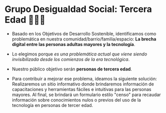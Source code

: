 # Grupo Desigualdad Social: Tercera Edad 🧓👴👵
- Basado en los Objetivos de Desarrollo Sostenible, identificamos como problemática en nuestra comunidad/barrio/familia/espacio: __La brecha digital entre las personas adultas mayores y la tecnología__. <br>
* Lo elegimos porque _es una problemática actual que viene siendo invisibilizada desde los comienzos de la era tecnológica_. <br>
+ Nuestro público objetivo serán __personas de tercera edad__. <br>
- Para contribuir a mejorar ese problema, ideamos la siguiente solución: <br>
Realizaremos un sitio informativo donde brindaremos información de capacitaciones y herramientas fáciles e intuitivas para las personas mayores. Al final, se brindará un formulario estilo "censo" para recaudar información sobre conocimientos nulos o previos del uso de la tecnología en personas de tercer edad. <br>
